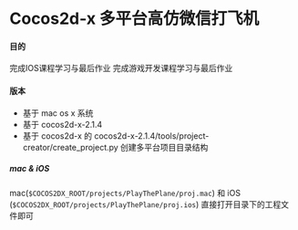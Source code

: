 # Cocos2d-x 多平台高仿微信打飞机


#### 目的
完成IOS课程学习与最后作业
完成游戏开发课程学习与最后作业

#### 版本

- 基于 mac os x 系统
- 基于 cocos2d-x-2.1.4
- 基于 cocos2d-x 的 cocos2d-x-2.1.4/tools/project-creator/create_project.py 创建多平台项目目录结构

##### mac & iOS

mac(`$COCOS2DX_ROOT/projects/PlayThePlane/proj.mac`) 和 iOS (`$COCOS2DX_ROOT/projects/PlayThePlane/proj.ios`) 直接打开目录下的工程文件即可

